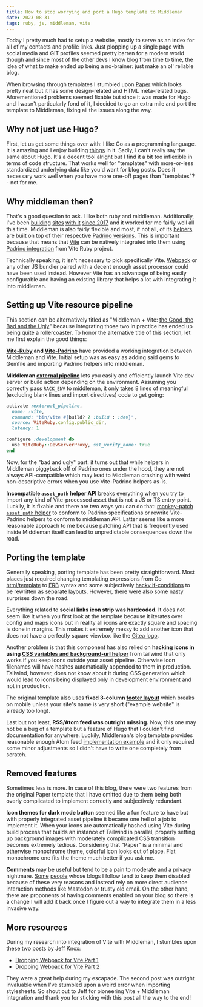 ```yaml
---
title: How to stop worrying and port a Hugo template to Middleman
date: 2023-08-31
tags: ruby, js, middleman, vite
---
```


Today I pretty much had to setup a website, mostly to serve as an index for all of my contacts and profile links. Just plopping up a single page with social media and GIT profiles seemed pretty barren for a modern world though and since most of the other devs I know blog from time to time, the idea of what to make ended up being a no-brainer: just make an ol' reliable blog.

When browsing through templates I stumbled upon [Paper](https://github.com/nanxiaobei/hugo-paper) which looks pretty neat but it has some design-related and HTML meta-related bugs. Aforementioned problems seemed fixable but since it was made for Hugo and I wasn't particularly fond of it, I decided to go an extra mile and port the template to Middleman, fixing all the issues along the way.

## Why not just use Hugo?

First, let us get some things over with: I like Go as a programming language. It is amazing and I enjoy building [things](https://github.com/imcrazytwkr/feedhub)  in it. Sadly, I can't really say the same about Hugo. It's a decent tool alright but I find it a bit too inflexible in terms of code structure. That works well for "templates" with more-or-less standardized underlying data like you'd want for blog posts. Does it necessary work well when you have more one-off pages than "templates"? - not for me.

## Why middleman then?

That's a good question to ask. I like both ruby and middleman. Additionally, I've been [building](https://git.twkr.dev/convention-machine/awcon.ru) [sites](https://git.twkr.dev/convention-machine/scpfest.net) [with it](https://git.twkr.dev/convention-machine/rubronycon.ru) [since 2017](https://git.twkr.dev/convention-machine/derpfest.online) and it worked for me fairly well all this time. Middleman is also fairly flexible and most, if not all, of its [helpers](https://middlemanapp.com/basics/helper-methods/) are built on top of their respective [Padrino versions](http://padrinorb.com/guides/application-helpers/overview/). This is important because that means that [Vite](https://vitejs.dev) can be natively integrated into them using [Padrino integration](https://vite-ruby.netlify.app/guide/padrino.html) from Vite Ruby project.

Technically speaking, it isn't necessary to pick specifically Vite. [Webpack](https://webpack.js.org/) or any other JS bundler paired with a decent enough asset processor could have been used instead. However Vite has an advantage of being easily configurable and having an existing library that helps a lot with integrating it into middleman.

## Setting up Vite resource pipeline

This section can be alternatively titled as "Middleman + Vite: [the Good, the Bad and the Ugly](https://en.wikipedia.org/wiki/The_Good,_the_Bad_and_the_Ugly)" because integrating those two in practice has ended up being quite a rollercoaster. To honor the alternative title of this section, let me first explain the good things:

**[Vite-Ruby](https://vite-ruby.netlify.app/) and [Vite-Padrino](https://github.com/ElMassimo/vite_ruby/tree/main/vite_padrino)** have provided a working integration between Middleman and Vite. Initial setup was as easy as adding said gems to Gemfile and importing Padrino helpers into middleman.

**Middleman [external pipeline](https://middlemanapp.com/advanced/external-pipeline/)** lets you easily and efficiently launch Vite dev server or build action depending on the environment. Assuming you correctly pass `RACK_ENV` to middleman, it only takes 8 lines of meaningful (excluding blank lines and import directives) code to get going:

```ruby
activate :external_pipeline,
  name: :vite,
  command: "bin/vite #{build? ? :build : :dev}",
  source: ViteRuby.config.public_dir,
  latency: 1

configure :development do
  use ViteRuby::DevServerProxy, ssl_verify_none: true
end
```

Now, for the "bad and ugly" part: it turns out that while helpers in Middleman piggyback off of Padrino ones under the hood, they are not always API-compatible which may lead to Middleman crashing with weird non-descriptive errors when you use Vite-Padrino helpers as-is.

**Incompatible `asset_path` helper API** breaks everything when you try to import any kind of Vite-processed asset that is not a JS or TS entry-point. Luckily, it is fixable and there are two ways you can do that: [monkey-patch `asset_path` helper](https://github.com/knoxjeffrey/personal_website/blob/9fb317f7153db5520b790e661feb67d5ab4aae41/helpers/asset_tag_helpers.rb#L30) to conform to Padrino specifications or rewrite Vite-Padrino helpers to conform to middleman API. Latter seems like a more reasonable approach to me because patching API that is frequently used inside Middleman itself can lead to unpredictable consequences down the road.

## Porting the template

Generally speaking, porting template has been pretty straightforward. Most places just required changing templating expressions from Go [html/template](https://pkg.go.dev/html/template)  to [ERB](https://docs.ruby-lang.org/en/3.2/ERB.html) syntax and some subjectively [hacky if-conditions](https://github.com/nanxiaobei/hugo-paper/blob/3d9563e3cfa64372fa1e87bba97494251bf0eb52/layouts/_default/list.html#L4) to be rewritten as separate layouts. However, there were also some nasty surprises down the road.

Everything related to **social links icon strip was hardcoded**. It does not seem like it when you first look at the template because it iterates over config and maps icons but in reality all icons are exactly square and spacing is done in margins. This makes it extremely messy to add another icon that does not have a perfectly square viewbox like the [Gitea logo](https://forkaweso.me/Fork-Awesome/icon/gitea/).

Another problem is that this component has also relied on **hacking icons in using [CSS variables and background-url helper](https://github.com/nanxiaobei/hugo-paper/blob/3d9563e3cfa64372fa1e87bba97494251bf0eb52/layouts/partials/header.html#L88)** from tailwind that only works if you keep icons outside your asset pipeline. Otherwise icon filenames will have hashes automatically appended to them in production. Tailwind, however, does not know about it during CSS generation which would lead to icons being displayed only in development environment and not in production.

The original template also uses **fixed 3-column [footer layout](https://github.com/nanxiaobei/hugo-paper/blob/3d9563e3cfa64372fa1e87bba97494251bf0eb52/layouts/partials/footer.html)** which breaks on mobile unless your site's name is very short ("example website" is already too long).

Last but not least, **RSS/Atom feed was outright missing.** Now, this one may not be a bug of a template but a feature of Hugo that I couldn't find documentation for anywhere. Luckily, Middleman's blog template provides reasonable enough Atom feed [implementation example](https://github.com/middleman/middleman-templates-blog/blob/master/template/source/feed.xml.builder) and it only required some minor adjustments so I didn't have to write one completely from scratch.

## Removed features

Sometimes less is more. In case of this blog, there were two features from the original Paper template that I have omitted due to them being both overly complicated to implement correctly and subjectively redundant.

**Icon themes for dark mode button** seemed like a fun feature to have but with properly integrated asset pipeline it became one hell of a job to implement it. When your icons are automatically hashed using Vite during build process that builds an instance of Tailwind in parallel, properly setting up background images with moderately complicated CSS transition becomes extremely tedious. Considering that "Paper" is a minimal and otherwise monochrome theme, colorful icon looks out of place. Flat monochrome one fits the theme much better if you ask me.

**Comments** may be useful but tend to be a pain to moderate and a privacy nightmare. [Some](https://jcs.org) [people](https://jvns.ca/) whose blogs I follow tend to keep them disabled because of these very reasons and instead rely on more direct audience interaction methods like Mastodon or trusty old email. On the other hand, there are proponents of having comments enabled on your blog so there is a change I will add it back once I figure out a way to integrate them in a less invasive way.

## More resources

During my research into integration of Vite with Middleman, I stumbles upon these two posts by Jeff Knox:
- [Dropping Webpack for Vite Part 1](https://www.jeffreyknox.dev/blog/dropping-webpack-for-vite-part-1/)
- [Dropping Webpack for Vite Part 2](https://www.jeffreyknox.dev/blog/dropping-webpack-for-vite-part-2/)

They were a great help during my escapade. The second post was outright invaluable when I've stumbled upon a weird error when importing stylesheets. So shout out to Jeff for pioneering Vite + Middleman integration and thank you for sticking with this post all the way to the end!

